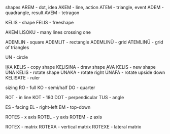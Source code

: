 shapes 
AREM - dot, idea
AKEM - line, action
ATEM - triangle, event
ADEM - quadrangle, result
AVEM - tetragon 

KELIS - shape
FELIS - freeshape

AKEM LISOKU - many lines crossing one

ADEMLIN - square
ADEMLIT - rectangle 
ADEMLINÜ - grid
ATEMLINÜ - grid of triangles 

UN - circle


IKA KELIS - copy shape
KELISINA - draw shape
AVA KELIS - new shape
ÜNA KELIS - rotate shape
ÜNAKA - rotate right
ÜNAFA - rotate upside down
KELISATE - ruler


sizing
RO - full
KO - semi/half
DO - quarter


ROT - in line
KOT - 180
DOT - perpendicular 
TUS - angle


ES - facing
EL - right-left
EM - top-down

ROTES - x axis
ROTEL - y axis
ROTEM - z axis

ROTEX - matrix
ROTEXA - vertical matrix
ROTEXE - lateral matrix